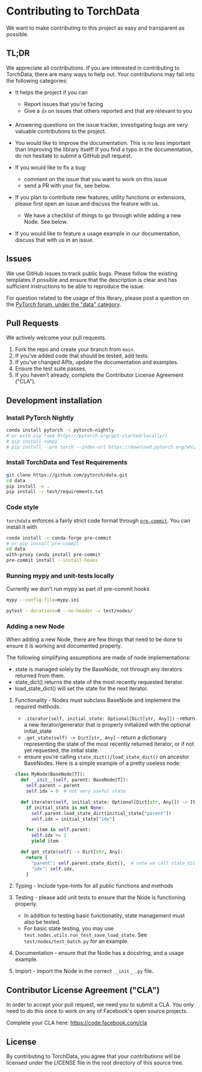 # Contributing to TorchData

We want to make contributing to this project as easy and transparent as possible.

## TL;DR

We appreciate all contributions. If you are interested in contributing to TorchData, there are many ways to help out.
Your contributions may fall into the following categories:

- It helps the project if you can

  - Report issues that you're facing
  - Give a :+1: on issues that others reported and that are relevant to you

- Answering questions on the issue tracker, investigating bugs are very valuable contributions to the project.

- You would like to improve the documentation. This is no less important than improving the library itself! If you find
  a typo in the documentation, do not hesitate to submit a GitHub pull request.

- If you would like to fix a bug:

  - comment on the issue that you want to work on this issue
  - send a PR with your fix, see below.

- If you plan to contribute new features, utility functions or extensions, please first open an issue and discuss the
  feature with us.
  - We have a checklist of things to go through while adding a new Node. See below.
- If you would like to feature a usage example in our documentation, discuss that with us in an issue.

## Issues

We use GitHub issues to track public bugs. Please follow the existing templates if possible and ensure that the
description is clear and has sufficient instructions to be able to reproduce the issue.

For question related to the usage of this library, please post a question on the
[PyTorch forum, under the "data" category](https://discuss.pytorch.org/c/data/37).

## Pull Requests

We actively welcome your pull requests.

1. Fork the repo and create your branch from `main`.
2. If you've added code that should be tested, add tests.
3. If you've changed APIs, update the documentation and examples.
4. Ensure the test suite passes.
5. If you haven't already, complete the Contributor License Agreement ("CLA").

## Development installation

### Install PyTorch Nightly

```bash
conda install pytorch -c pytorch-nightly
# or with pip (see https://pytorch.org/get-started/locally/)
# pip install numpy
# pip install --pre torch --index-url https://download.pytorch.org/whl/nightly/cpu
```

### Install TorchData and Test Requirements

```bash
git clone https://github.com/pytorch/data.git
cd data
pip install -e .
pip install -r test/requirements.txt
```

### Code style

`torchdata` enforces a fairly strict code format through [`pre-commit`](https://pre-commit.com). You can install it with

```bash
conda install -c conda-forge pre-commit
# or pip install pre-commit
cd data
with-proxy conda install pre-commit
pre-commit install --install-hooks
```

### Running mypy and unit-tests locally

Currently we don't run mypy as part of pre-commit hooks

```bash
mypy --config-file=mypy.ini
```

```bash
pytest --durations=0 --no-header -v test/nodes/
```

### Adding a new Node

When adding a new Node, there are few things that need to be done to ensure it is working and documented properly.

The following simplifying assumptions are made of node implementations:

- state is managed solely by the BaseNode, not through any iterators returned from them.
- state_dict() returns the state of the most recently requested iterator.
- load_state_dict() will set the state for the next iterator.

1. Functionality - Nodes must subclass BaseNode and implement the required methods.

   - `.iterator(self, initial_state: Optional[Dict[str, Any]])` - return a new iterator/generator that is properly
     initialized with the optional initial_state
   - `.get_state(self) -> Dict[str, Any]` - return a dictionary representing the state of the most recently returned
     iterator, or if not yet requested, the initial state.
   - ensure you're calling `state_dict()/load_state_dict()` on ancestor BaseNodes. Here is a simple example of a pretty
     useless node:

   ```python
   class MyNode(BaseNode[T]):
     def __init__(self, parent: BaseNode[T]):
       self.parent = parent
       self.idx = 0  # not very useful state

     def iterator(self, initial_state: Optional[Dict[str, Any]]) -> Iterator[T]
       if initial_state is not None:
         self.parent.load_state_dict(initial_state["parent"])
         self.idx = initial_state["idx"]

       for item in self.parent:
         self.idx += 1
         yield item

     def get_state(self) -> Dict[str, Any]:
       return {
         "parent": self.parent.state_dict(),  # note we call state_dict() and not get_state() here
         "idx": self.idx,
       }
   ```

2. Typing - Include type-hints for all public functions and methods
3. Testing - please add unit tests to ensure that the Node is functioning properly.
   - In addition to testing basic functionatity, state management must also be tested.
   - For basic state testing, you may use `test.nodes.utils.run_test_save_load_state`. See `test/nodes/test_batch.py`
     for an example.
4. Documentation - ensure that the Node has a docstring, and a usage example.
5. Import - import the Node in the correct `__init__.py` file.

## Contributor License Agreement ("CLA")

In order to accept your pull request, we need you to submit a CLA. You only need to do this once to work on any of
Facebook's open source projects.

Complete your CLA here: <https://code.facebook.com/cla>

## License

By contributing to TorchData, you agree that your contributions will be licensed under the LICENSE file in the root
directory of this source tree.
